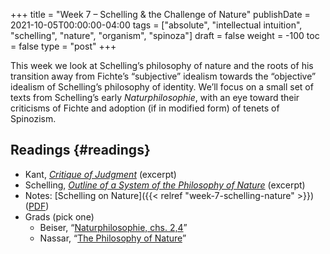 +++
title = "Week 7 – Schelling & the Challenge of Nature"
publishDate = 2021-10-05T00:00:00-04:00
tags = ["absolute", "intellectual intuition", "schelling", "nature", "organism", "spinoza"]
draft = false
weight = -100
toc = false
type = "post"
+++

This week we look at Schelling&rsquo;s philosophy of nature and the roots of his transition
away from Fichte&rsquo;s &ldquo;subjective&rdquo; idealism towards the &ldquo;objective&rdquo; idealism of
Schelling&rsquo;s philosophy of identity. We&rsquo;ll focus on a small set of texts from
Schelling&rsquo;s early _Naturphilosophie_, with an eye toward their criticisms of Fichte and
adoption (if in modified form) of tenets of Spinozism.


## Readings {#readings}

-   Kant, _[Critique of Judgment](/materials/readings/kant-CPJ-excerpt.pdf)_ (excerpt)
-   Schelling, [_Outline of a System of the Philosophy of Nature_](/materials/readings/schelling-nature.pdf) (excerpt)
-   Notes: [Schelling on Nature]({{< relref "week-7-schelling-nature" >}}) ([PDF](/materials/handouts/week-7-schelling-nature.pdf))
-   Grads (pick one)
    -   Beiser, &ldquo;[Naturphilosophie, chs. 2,4](/materials/readings/beiser-naturphilosophie.pdf)&rdquo;
    -   Nassar, &ldquo;[The Philosophy of Nature](/materials/readings/nassar-nature.pdf)&rdquo;
